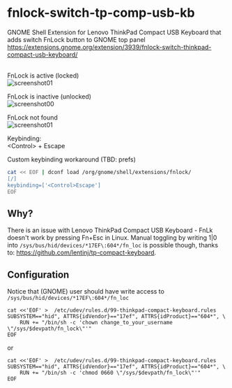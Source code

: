 # fnlock-switch-tp-comp-usb-kb
GNOME Shell Extension for Lenovo ThinkPad Compact USB Keyboard that adds switch FnLock button to GNOME top panel
https://extensions.gnome.org/extension/3939/fnlock-switch-thinkpad-compact-usb-keyboard/

\
FnLock is active (locked)\
![screenshot01](https://github.com/goloshubov/tp-comp-keyboard-fnlk-switch/blob/master/about/screenshots/locked.png)

FnLock is inactive (unlocked)\
![screenshot00](https://github.com/goloshubov/tp-comp-keyboard-fnlk-switch/blob/master/about/screenshots/unlocked.png)

FnLock not found\
![screenshot01](https://github.com/goloshubov/tp-comp-keyboard-fnlk-switch/blob/master/about/screenshots/none.png)

Keybinding:\
\<Control> + Escape

Custom keybinding workaround (TBD: prefs)
```bash
cat << EOF | dconf load /org/gnome/shell/extensions/fnlock/
[/]
keybinding=['<Control>Escape']
EOF
```

## Why?
There is an issue with Lenovo ThinkPad Compact USB Keyboard - FnLk doesn't work by pressing Fn+Esc in Linux. Manual toggling by writing 1|0 into `/sys/bus/hid/devices/*17EF\:604*/fn_loc` is possible though, thanks to: https://github.com/lentinj/tp-compact-keyboard.

## Configuration
Notice that (GNOME) user should have write access to `/sys/bus/hid/devices/*17EF\:604*/fn_loc`

```
cat <<'EOF' >  /etc/udev/rules.d/99-thinkpad-compact-keyboard.rules
SUBSYSTEM=="hid", ATTRS{idVendor}=="17ef", ATTRS{idProduct}=="604*", \
    RUN += "/bin/sh -c 'chown change_to_your_username \"/sys/$devpath/fn_lock\"'"
EOF
```
or
```
cat <<'EOF' >  /etc/udev/rules.d/99-thinkpad-compact-keyboard.rules
SUBSYSTEM=="hid", ATTRS{idVendor}=="17ef", ATTRS{idProduct}=="604*", \
    RUN += "/bin/sh -c 'chmod 0660 \"/sys/$devpath/fn_lock\"'"
EOF
```

